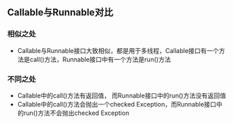 ## Callable与Runnable对比

### 相似之处
- Callable与Runnable接口大致相似，都是用于多线程，Callable接口有一个方法是call()方法，Runnable接口中有一个方法是run()方法

### 不同之处
- Callable中的call()方法有返回值， 而Runnable接口中的run()方法没有返回值
- Callable中的call()方法会抛出一个checked Exception，而Runnable接口中的run()方法不会抛出checked Exception

